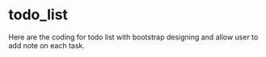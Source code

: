 # todo_list
Here are the coding for todo list with bootstrap designing and allow user to add note on each task.
